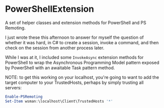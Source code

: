 # PowerShellExtension

A set of helper classes and extension methods for PowerShell and PS Remoting.

I just wrote these this afternoon to answer for myself the question of whether it was hard, in C# to create a session, invoke a command, and then check on the session from another process later.

While I was at it, I included some `InvokeAsync` extension methods for PowerShell to wrap the Asynchronous Programming Model pattern exposed by PowerShell with an awaitable Task pattern method.

NOTE: to get this working on your localhost, you're going to want to add the target computer to your TrustedHosts, perhaps by simply trusting all servers:

```PowerShell
Enable-PSRemoting
Set-Item wsman:\localhost\Client\TrustedHosts '*'
```
